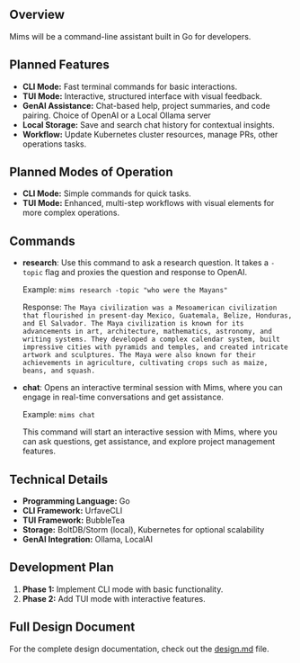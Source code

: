 
## Overview
Mims will be a command-line assistant built in Go for developers. 

## Planned Features
- **CLI Mode:** Fast terminal commands for basic interactions.
- **TUI Mode:** Interactive, structured interface with visual feedback.
- **GenAI Assistance:** Chat-based help, project summaries, and code pairing. Choice of OpenAI or a Local Ollama server
- **Local Storage:** Save and search chat history for contextual insights.
- **Workflow:** Update Kubernetes cluster resources, manage PRs, other operations tasks.

## Planned Modes of Operation
- **CLI Mode:** Simple commands for quick tasks.
- **TUI Mode:** Enhanced, multi-step workflows with visual elements for more complex operations.

## Commands

- **research**: Use this command to ask a research question. It takes a `-topic` flag and proxies the question and response to OpenAI.

  Example:
  `mims research -topic "who were the Mayans"`

  Response:
  `The Maya civilization was a Mesoamerican civilization that flourished in present-day Mexico, Guatemala, Belize, Honduras, and El Salvador. The Maya civilization is known for its advancements in art, architecture, mathematics, astronomy, and writing systems. They developed a complex calendar system, built impressive cities with pyramids and temples, and created intricate artwork and sculptures. The Maya were also known for their achievements in agriculture, cultivating crops such as maize, beans, and squash.`

- **chat**: Opens an interactive terminal session with Mims, where you can engage in real-time conversations and get assistance.

  Example:
  `mims chat`

   This command will start an interactive session with Mims, where you can ask questions, get assistance, and explore project management features.

## Technical Details
- **Programming Language:** Go
- **CLI Framework:** UrfaveCLI
- **TUI Framework:** BubbleTea
- **Storage:** BoltDB/Storm (local), Kubernetes for optional scalability
- **GenAI Integration:** Ollama, LocalAI

## Development Plan
1. **Phase 1:** Implement CLI mode with basic functionality.
2. **Phase 2:** Add TUI mode with interactive features.

## Full Design Document
For the complete design documentation, check out the [design.md](design.md) file.
